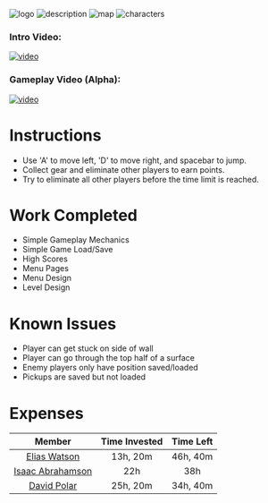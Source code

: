 ![logo](https://i.postimg.cc/NMzKBY5W/logo.png)
![description](https://i.postimg.cc/zf3LMVfn/mission.png)
![map](https://i.postimg.cc/Y2FFMGzR/starter-Copy.png)
![characters](https://img.craftpix.net/2017/08/2d-game-special-forces-character-sprites-sheets-720x480.jpg)


### Intro Video:
<a href="https://dl.dropboxusercontent.com/s/7y2aytmsrd6expd/intro.mp4" target="_blank"><img src="https://encrypted-tbn0.gstatic.com/images?q=tbn:ANd9GcQjbnFBQ1gUQB0QDckKeSn8usHF1DHWXuFcH1xH6lLC8ZjOhGc4" alt="video"/></a>

### Gameplay Video (Alpha):
<a href="https://www.useloom.com/share/bc20666c46ff47e3b93bbc9f1cbbdf56" target="_blank"><img src="https://encrypted-tbn0.gstatic.com/images?q=tbn:ANd9GcQjbnFBQ1gUQB0QDckKeSn8usHF1DHWXuFcH1xH6lLC8ZjOhGc4" alt="video"/></a>

# Instructions
* Use 'A' to move left, 'D' to move right, and spacebar to jump. 
* Collect gear and eliminate other players to earn points.  
* Try to eliminate all other players before the time limit is reached.

# Work Completed
* Simple Gameplay Mechanics
* Simple Game Load/Save
* High Scores
* Menu Pages
* Menu Design
* Level Design

# Known Issues
* Player can get stuck on side of wall
* Player can go through the top half of a surface
* Enemy players only have position saved/loaded
* Pickups are saved but not loaded

# Expenses
| Member | Time Invested | Time Left |
|:------:|:-------------:|:---------:|
| [Elias Watson](https://github.com/BJU-CpS209-Team1/Royale-Platformer/wiki/Elias-Time-Sheet)     | 13h, 20m | 46h, 40m |
| [Isaac Abrahamson](https://github.com/BJU-CpS209-Team1/Royale-Platformer/wiki/Isaac-Time-Sheet) | 22h      | 38h      |
| [David Polar](https://github.com/BJU-CpS209-Team1/Royale-Platformer/wiki/David-Time-Sheet)      | 25h, 20m | 34h, 40m |
